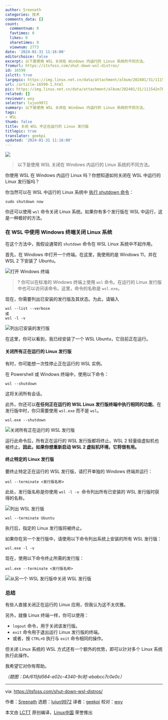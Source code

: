 ```yaml
---
author: Sreenath
categories: 技术
comments_data: []
count:
  commentnum: 0
  favtimes: 0
  likes: 0
  sharetimes: 0
  viewnum: 2773
date: '2024-01-31 11:16:00'
editorchoice: false
excerpt: 以下是使用 WSL 关闭在 Windows 内运行的 Linux 系统的不同方法。
fromurl: https://itsfoss.com/shut-down-wsl-distros/
id: 16599
islctt: true
largepic: https://img.linux.net.cn/data/attachment/album/202401/31/111542n7hb9b97xd56dpth.jpg
url: /article-16599-1.html
pic: https://img.linux.net.cn/data/attachment/album/202401/31/111542n7hb9b97xd56dpth.jpg.thumb.jpg
related: []
reviewer: wxy
selector: lujun9972
summary: 以下是使用 WSL 关闭在 Windows 内运行的 Linux 系统的不同方法。
tags:
- WSL
thumb: false
title: 关闭 WSL 中正在运行的 Linux 发行版
titlepic: true
translator: geekpi
updated: '2024-01-31 11:16:00'
---
```


![](/data/attachment/album/202401/31/111542n7hb9b97xd56dpth.jpg)



> 
> 以下是使用 WSL 关闭在 Windows 内运行的 Linux 系统的不同方法。
> 
> 
> 


你使用 WSL 在 Windows 内运行 Linux 吗？你想知道如何关闭在 WSL 中运行的 Linux 发行版吗？


你当然可以在 WSL 中运行的 Linux 系统中 [执行 shutdown 命令](https://linuxhandbook.com/linux-shutdown-command/)：



```
sudo shutdown now

```

你还可以使用 `wsl` 命令关闭 Linux 系统。如果你有多个发行版在 WSL 中运行，这是一种极好的方法。


### 在 WSL 中使用 Windows 终端关闭 Linux 系统


在这个方法中，我假设通常的 `shutdown` 命令在 WSL Linux 系统中不起作用。


首先，在 Windows 中打开一个终端。在这里，我使用的是 Windows 11，并在 WSL 2 下安装了 Ubuntu。


![打开 Windows 终端](/data/attachment/album/202401/31/111616g8g3zt8lmsg90z77.png)



> 
> ? 你可以在标准的 Windows 终端上使用 `wsl` 命令。在运行的 Linux 发行版中也可以访问该命令。这里，命令的名称是 `wsl.exe`。
> 
> 
> 


现在，你需要列出已安装的发行版及其状态。为此，请输入



```
wsl --list --verbose
或
wsl -l -v

```

![列出已安装的发行版](/data/attachment/album/202401/31/112206km0mrs99ffk86su9.png)


在这里，你可以看到，我已经安装了一个 WSL Ubuntu，它目前正在运行。


#### 关闭所有正在运行的 Linux 发行版


有时，你可能想一次性停止正在运行的 WSL 实例。


在 Powershell 或 Windows 终端中，使用以下命令：



```
wsl --shutdown

```

这将关闭所有会话。


此外，你还可以**在任何正在运行的 WSL Linux 发行版终端中执行相同的功能**。在发行版中时，你只需要使用 `wsl.exe` 而不是 `wsl`。



```
wsl.exe --shutdown

```

![关闭所有正在运行的 WSL 发行版](/data/attachment/album/202401/31/111617o5ggi85s1g5f8cb8.gif)


运行此命令后，所有正在运行的 WSL 发行版都将终止。WSL 2 轻量级虚拟机也被终止。**因此，如果你想重新启动 WSL 2 虚拟机环境，它将很有用。**


#### 终止特定的 Linux 发行版


要终止特定正在运行的 WSL 发行版，请打开单独的 Windows 终端并运行：



```
wsl --terminate <发行版名称>

```

此处，发行版名称是你使用 `wsl -l -v` ⁣ 命令列出所有已安装的 WSL 发行版时获得的名称。


![列出 WSL 发行版](/data/attachment/album/202401/31/111617h038x9r70x2b78j0.png)



```
wsl --terminate Ubuntu

```

执行后，指定的 Linux 发行版将被终止。


如果你在另一个发行版中，请使用以下命令列出系统上安装的所有 WSL 发行版：



```
wsl.exe -l -v

```

现在，使用以下命令终止所需的发行版：



```
wsl.exe --terminate <发行版名称>

```

![从另一个 WSL 发行版中关闭 WSL 发行版](/data/attachment/album/202401/31/111617lfjhoos6k5ofj5lk.png)


### 总结


有些人直接关闭正在运行的 Linux 应用，但我认为这不太优雅。


另外，就像 Linux 终端一样，你可以使用：


* `logout` 命令，用于关闭该发行版。
* `exit` 命令用于退出运行 Linux 发行版的终端。
* 或者，按 `CTRL+D` 执行与 `exit` 命令相同的操作。


但关闭 Linux 系统的 WSL 方式还有一个额外的优势，即可以针对多个 Linux 系统执行此操作。


我希望它对你有帮助。


*（题图：DA/615fd564-a02c-4340-9c8f-ebabcc7c0e0c）*




---


via: <https://itsfoss.com/shut-down-wsl-distros/>


作者：[Sreenath](https://itsfoss.com/author/sreenath/) 选题：[lujun9972](https://github.com/lujun9972) 译者：[geekpi](https://github.com/geekpi) 校对：[wxy](https://github.com/wxy)


本文由 [LCTT](https://github.com/LCTT/TranslateProject) 原创编译，[Linux中国](https://linux.cn/) 荣誉推出